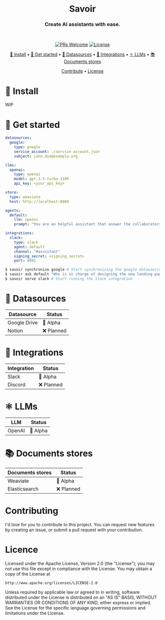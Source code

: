 <div align="center">
<br/>

# Savoir

### Create AI assistants with ease.

<br/>
</div>

<div align="center">

[![PRs Welcome](https://img.shields.io/badge/PRs-Are%20welcome-brightgreen.svg?style=flat-square)](https://makeapullrequest.com) [![License](https://img.shields.io/github/license/kerwanp/savoir?label=License&style=flat-square)](LICENCE)

[🔨 Install](#🔨-install) • [🚀 Get started](#🚀-get-started) • [📁 Datasources](#📁-datasources) • [🎲 Integrations](#🎲-integrations) • [⚛ LLMs](#⚛-llms) • [📚 Documents stores](#📚-documents-stores)

[Contribute](#contributing) • [License](#license)

</div>

# 🔨 Install 

WIP

# 🚀 Get started 

```yaml
datasources:
  google:
    type: google
    service_account: ./service-account.json
    subject: john.doe@example.org

llms:
  openai:
    type: openai
    model: gpt-3.5-turbo-1106
    api_key: <your_api_key>

store:
  type: weaviate
  host: http://localhost:8080

agents:
  default:
    llm: openai
    prompt: "You are an helpful assistant that answer the collaborators questions using the following documents. If you do not find an answer in the documents, you simply answer that you do not have enough informations."

integrations:
  slack:
    type: slack
    agent: default
    channel: "#assistant"
    signing_secret: <signing_secret>
    port: 8081
```

```bash
$ savoir synchronize google # Start synchronizing the google datasource
$ savoir ask default "Who is in charge of designing the new landing page?" # Directly ask questions from the command-line
$ savoir serve slack # Start running the Slack integration
```
# 📁 Datasources

| Datasource       | Status         |
| ---------------- | -------------- |
| Google Drive     | 🔶 Alpha       |
| Notion           | ❌ Planned     |

# 🎲 Integrations

| Integration      | Status         |
| ---------------- | -------------- |
| Slack            | 🔶 Alpha       |
| Discord          | ❌ Planned     |

# ⚛ LLMs

| LLM              | Status         |
| ---------------- | -------------- |
| OpenAI           | 🔶 Alpha       |

# 📚 Documents stores

| Documents stores | Status         |
| ---------------- | -------------- |
| Weaviate         | 🔶 Alpha       |
| Elasticsearch    | ❌ Planned     |

# Contributing

I'd love for you to contribute to this project. You can request new features by creating an issue, or submit a pull request with your contribution.

# Licence

Licensed under the Apache License, Version 2.0 (the "License"); you may not use this file except in compliance with the License. You may obtain a copy of the License at

```
http://www.apache.org/licenses/LICENSE-2.0
```

Unless required by applicable law or agreed to in writing, software distributed under the License is distributed on an "AS IS" BASIS, WITHOUT WARRANTIES OR CONDITIONS OF ANY KIND, either express or implied. See the License for the specific language governing permissions and limitations under the License.
